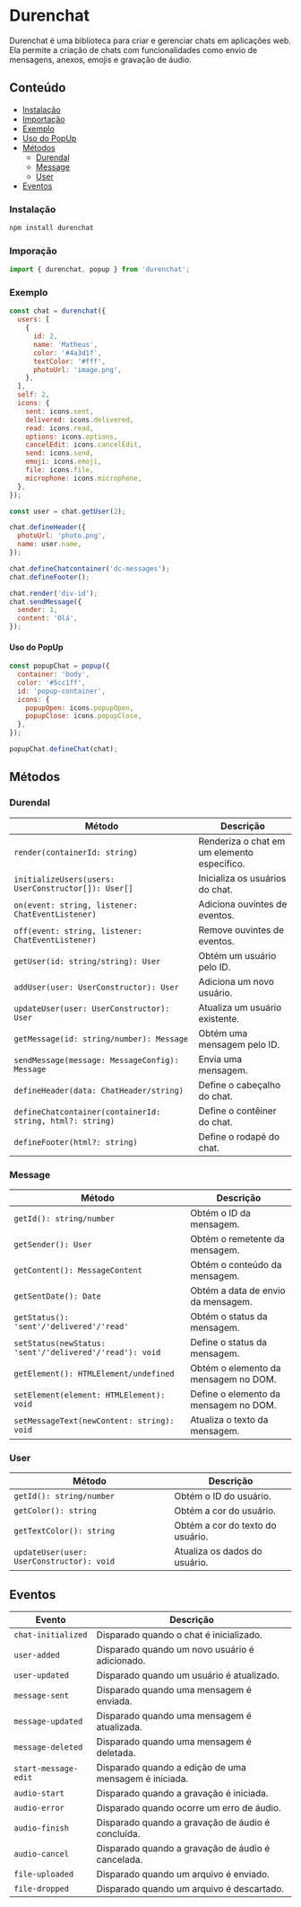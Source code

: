# Durenchat

Durenchat é uma biblioteca para criar e gerenciar chats em aplicações web. Ela permite a criação de chats com funcionalidades como envio de mensagens, anexos, emojis e gravação de áudio.

## Conteúdo

- [Instalação](#instalação)
- [Importação](#imporação)
- [Exemplo](#exemplo)
- [Uso do PopUp](#uso-do-popup)
- [Métodos](#métodos)
  - [Durendal](#durendal)
  - [Message](#message)
  - [User](#user)
- [Eventos](#eventos)

### Instalação

```sh
npm install durenchat
```

### Imporação

```js
import { durenchat, popup } from 'durenchat';
```

### Exemplo

```js
const chat = durenchat({
  users: [
    {
      id: 2,
      name: 'Matheus',
      color: '#4a3d1f',
      textColor: '#fff',
      photoUrl: 'image.png',
    },
  ],
  self: 2,
  icons: {
    sent: icons.sent,
    delivered: icons.delivered,
    read: icons.read,
    options: icons.options,
    cancelEdit: icons.cancelEdit,
    send: icons.send,
    emoji: icons.emoji,
    file: icons.file,
    microphone: icons.microphone,
  },
});

const user = chat.getUser(2);

chat.defineHeader({
  photoUrl: 'photo.png',
  name: user.name,
});

chat.defineChatcontainer('dc-messages');
chat.defineFooter();

chat.render('div-id');
chat.sendMessage({
  sender: 1,
  content: 'Olá',
});
```

#### Uso do PopUp

```js
const popupChat = popup({
  container: 'body',
  color: '#5cc1ff',
  id: 'popup-container',
  icons: {
    popupOpen: icons.popupOpen,
    popupClose: icons.popupClose,
  },
});

popupChat.defineChat(chat);
```

## Métodos

### Durendal

| Método                               | Descrição                                |
|--------------------------------------|------------------------------------------|
| `render(containerId: string)`        | Renderiza o chat em um elemento específico. |
| `initializeUsers(users: UserConstructor[]): User[]` | Inicializa os usuários do chat. |
| `on(event: string, listener: ChatEventListener)` | Adiciona ouvintes de eventos. |
| `off(event: string, listener: ChatEventListener)` | Remove ouvintes de eventos. |
| `getUser(id: string/string): User` | Obtém um usuário pelo ID. |
| `addUser(user: UserConstructor): User` | Adiciona um novo usuário. |
| `updateUser(user: UserConstructor): User` | Atualiza um usuário existente. |
| `getMessage(id: string/number): Message` | Obtém uma mensagem pelo ID. |
| `sendMessage(message: MessageConfig): Message` | Envia uma mensagem. |
| `defineHeader(data: ChatHeader/string)` | Define o cabeçalho do chat. |
| `defineChatcontainer(containerId: string, html?: string)` | Define o contêiner do chat. |
| `defineFooter(html?: string)`         | Define o rodapé do chat. |

### Message

| Método                        | Descrição                                      |
|-------------------------------|------------------------------------------------|
| `getId(): string/number`    | Obtém o ID da mensagem.                        |
| `getSender(): User`           | Obtém o remetente da mensagem.                 |
| `getContent(): MessageContent`| Obtém o conteúdo da mensagem.                  |
| `getSentDate(): Date`         | Obtém a data de envio da mensagem.             |
| `getStatus(): 'sent'/'delivered'/'read'` | Obtém o status da mensagem. |
| `setStatus(newStatus: 'sent'/'delivered'/'read'): void` | Define o status da mensagem. |
| `getElement(): HTMLElement/undefined` | Obtém o elemento da mensagem no DOM. |
| `setElement(element: HTMLElement): void` | Define o elemento da mensagem no DOM. |
| `setMessageText(newContent: string): void` | Atualiza o texto da mensagem.        |

### User

| Método                        | Descrição                                      |
|-------------------------------|------------------------------------------------|
| `getId(): string/number`      | Obtém o ID do usuário.                         |
| `getColor(): string`          | Obtém a cor do usuário.                        |
| `getTextColor(): string`      | Obtém a cor do texto do usuário.               |
| `updateUser(user: UserConstructor): void` | Atualiza os dados do usuário.         |

## Eventos

| Evento                | Descrição                                  |
|-----------------------|--------------------------------------------|
| `chat-initialized`    | Disparado quando o chat é inicializado.    |
| `user-added`          | Disparado quando um novo usuário é adicionado. |
| `user-updated`        | Disparado quando um usuário é atualizado.  |
| `message-sent`        | Disparado quando uma mensagem é enviada.   |
| `message-updated`     | Disparado quando uma mensagem é atualizada. |
| `message-deleted`     | Disparado quando uma mensagem é deletada.  |
| `start-message-edit`  | Disparado quando a edição de uma mensagem é iniciada. |
| `audio-start`         | Disparado quando a gravação é iniciada.    |
| `audio-error`         | Disparado quando ocorre um erro de áudio.  |
| `audio-finish`        | Disparado quando a gravação de áudio é concluída. |
| `audio-cancel`        | Disparado quando a gravação de áudio é cancelada. |
| `file-uploaded`       | Disparado quando um arquivo é enviado.     |
| `file-dropped`        | Disparado quando um arquivo é descartado.  |

